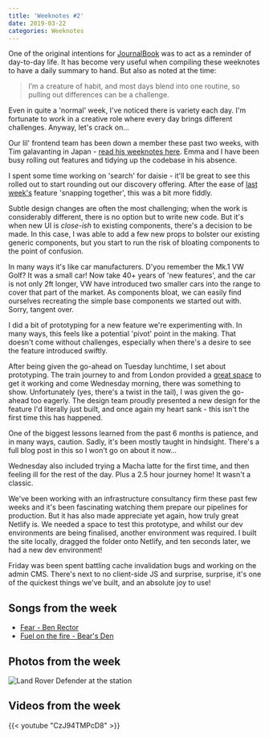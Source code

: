 ```yaml
---
title: 'Weeknotes #2'
date: 2019-03-22
categories: Weeknotes
---
```


One of the original intentions for [JournalBook](https://www.jounalbook.co.uk) was to act as a reminder of day-to-day life. It has become very useful when compiling these weeknotes to have a daily summary to hand. But also as noted at the time:

> I’m a creature of habit, and most days blend into one routine, so pulling out differences can be a challenge.

Even in quite a 'normal' week, I've noticed there is variety each day. I'm fortunate to work in a creative role where every day brings different challenges. Anyway, let's crack on...

Our lil' frontend team has been down a member these past two weeks, with Tim galavanting in Japan - [read his weeknotes here](https://www.novis.co/post/weeknotes-0/). Emma and I have been busy rolling out features and tidying up the codebase in his absence.

I spent some time working on 'search' for daisie - it'll be great to see this rolled out to start rounding out our discovery offering. After the ease of [last week's](/blog/weeknotes-1/) feature 'snapping together', this was a bit more fiddly.

Subtle design changes are often the most challenging; when the work is considerably different, there is no option but to write new code. But it's when new UI is _close-ish_ to existing components, there's a decision to be made. In this case, I was able to add a few new props to bolster our existing generic components, but you start to run the risk of bloating components to the point of confusion.

In many ways it's like car manufacturers. D'you remember the Mk.1 VW Golf? It was a small car! Now take 40+ years of 'new features', and the car is not only 2ft longer, VW have introduced two smaller cars into the range to cover that part of the market. As components bloat, we can easily find ourselves recreating the simple base components we started out with. Sorry, tangent over.

I did a bit of prototyping for a new feature we're experimenting with. In many ways, this feels like a potential 'pivot' point in the making. That doesn't come without challenges, especially when there's a desire to see the feature introduced swiftly.

After being given the go-ahead on Tuesday lunchtime, I set about prototyping. The train journey to and from London provided a [great space](https://twitter.com/trysmudford/status/1108274460342263808) to get it working and come Wednesday morning, there was something to show. Unfortunately (yes, there's a twist in the tail), I was given the go-ahead too eagerly. The design team proudly presented a new design for the feature I'd literally just built, and once again my heart sank - this isn't the first time this has happened.

One of the biggest lessons learned from the past 6 months is patience, and in many ways, caution. Sadly, it's been mostly taught in hindsight. There's a full blog post in this so I won't go on about it now...

Wednesday also included trying a Macha latte for the first time, and then feeling ill for the rest of the day. Plus a 2.5 hour journey home! It wasn't a classic.

We've been working with an infrastructure consultancy firm these past few weeks and it's been fascinating watching them prepare our pipelines for production. But it has also made appreciate yet again, how truly great Netlify is. We needed a space to test this prototype, and whilst our dev environments are being finalised, another environment was required. I built the site locally, dragged the folder onto Netlify, and ten seconds later, we had a new dev environment!

Friday was been spent battling cache invalidation bugs and working on the admin CMS. There's next to no client-side JS and surprise, surprise, it's one of the quickest things we've built, and an absolute joy to use!

## Songs from the week

- [Fear - Ben Rector](https://open.spotify.com/track/7zSmIcTiLVW5rMflzXj9C5)
- [Fuel on the fire - Bear's Den](https://open.spotify.com/track/2ZsHg7kRuIiEtbsXhzGP2x)

## Photos from the week

![Land Rover Defender at the station](/images/blog/weeknotes-2.jpg)

## Videos from the week

{{< youtube "CzJ94TMPcD8" >}}
